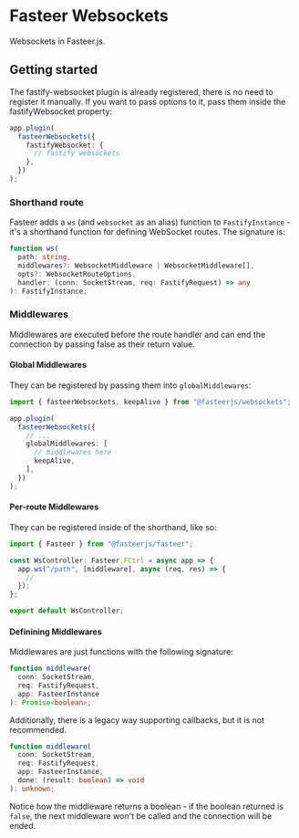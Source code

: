 # Fasteer Websockets

Websockets in Fasteer.js.

## Getting started

The fastify-websocket plugin is already registered, there is no need to register it manually.
If you want to pass options to it, pass them inside the fastifyWebsocket property:

```ts
app.plugin(
  fasteerWebsockets({
    fastifyWebsocket: {
      // fastify websockets
    },
  })
);
```

### Shorthand route

Fasteer adds a `ws` (and `websocket` as an alias) function to `FastifyInstance` - it's a shorthand function for defining
WebSocket routes. The signature is:

```ts
function ws(
  path: string,
  middlewares?: WebsocketMiddleware | WebsocketMiddleware[],
  opts?: WebsocketRouteOptions,
  handler: (conn: SocketStream, req: FastifyRequest) => any
): FastifyInstance;
```

### Middlewares

Middlewares are executed before the route handler and can end the connection by passing false as their return value.

#### Global Middlewares

They can be registered by passing them into `globalMiddlewares`:

```ts
import { fasteerWebsockets, keepAlive } from "@fasteerjs/websockets";

app.plugin(
  fasteerWebsockets({
    // ...
    globalMiddlewares: [
      // middlewares here
      keepAlive,
    ],
  })
);
```

#### Per-route Middlewares

They can be registered inside of the shorthand, like so:

```ts
import { Fasteer } from "@fasteerjs/fasteer";

const WsController: Fasteer.FCtrl = async app => {
  app.ws("/path", [middleware], async (req, res) => {
    //
  });
};

export default WsController;
```

#### Definining Middlewares

Middlewares are just functions with the following signature:

```ts
function middleware(
  conn: SocketStream,
  req: FastifyRequest,
  app: FasteerInstance
): Promise<boolean>;
```

Additionally, there is a legacy way supporting callbacks, but it is not recommended.

```ts
function middleware(
  conn: SocketStream,
  req: FastifyRequest,
  app: FasteerInstance,
  done: (result: boolean) => void
): unknown;
```

Notice how the middleware returns a boolean - if the boolean returned is `false`, the next middleware won't be called and the connection
will be ended.
